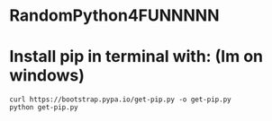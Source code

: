 # RandomPython4FUNNNNN

# Install pip in terminal with: (Im on windows)
    curl https://bootstrap.pypa.io/get-pip.py -o get-pip.py
    python get-pip.py
